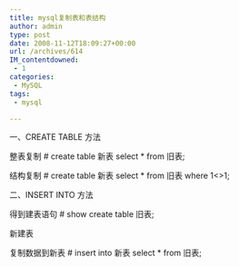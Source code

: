 ```yaml
---
title: mysql复制表和表结构
author: admin
type: post
date: 2008-11-12T18:09:27+00:00
url: /archives/614
IM_contentdowned:
 - 1
categories:
 - MySQL
tags:
 - mysql

---
```


一、CREATE TABLE 方法


整表复制 # create table 新表 select * from 旧表;

结构复制 # create table 新表 select * from 旧表 where 1<>1;


二、INSERT INTO 方法


得到建表语句 # show create table 旧表;

新建表

复制数据到新表 # insert into 新表 select * from 旧表;